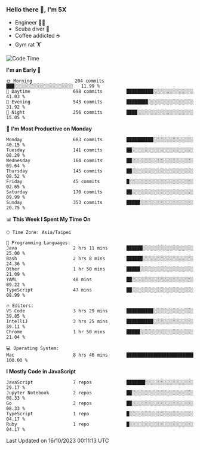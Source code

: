 ### Hello there 👋, I'm 5X

* Engineer 👨‍💻
* Scuba diver 🤿
* Coffee addicted ☕️
* Gym rat 🏋️

<!--START_SECTION:waka-->
![Code Time](http://img.shields.io/badge/Code%20Time-588%20hrs%201%20min-blue)

**I'm an Early 🐤** 

```text
🌞 Morning                204 commits         ███░░░░░░░░░░░░░░░░░░░░░░   11.99 % 
🌆 Daytime                698 commits         ██████████░░░░░░░░░░░░░░░   41.03 % 
🌃 Evening                543 commits         ████████░░░░░░░░░░░░░░░░░   31.92 % 
🌙 Night                  256 commits         ████░░░░░░░░░░░░░░░░░░░░░   15.05 % 
```
📅 **I'm Most Productive on Monday** 

```text
Monday                   683 commits         ██████████░░░░░░░░░░░░░░░   40.15 % 
Tuesday                  141 commits         ██░░░░░░░░░░░░░░░░░░░░░░░   08.29 % 
Wednesday                164 commits         ██░░░░░░░░░░░░░░░░░░░░░░░   09.64 % 
Thursday                 145 commits         ██░░░░░░░░░░░░░░░░░░░░░░░   08.52 % 
Friday                   45 commits          █░░░░░░░░░░░░░░░░░░░░░░░░   02.65 % 
Saturday                 170 commits         ██░░░░░░░░░░░░░░░░░░░░░░░   09.99 % 
Sunday                   353 commits         █████░░░░░░░░░░░░░░░░░░░░   20.75 % 
```


📊 **This Week I Spent My Time On** 

```text
🕑︎ Time Zone: Asia/Taipei

💬 Programming Languages: 
Java                     2 hrs 11 mins       ██████░░░░░░░░░░░░░░░░░░░   25.00 % 
Bash                     2 hrs 8 mins        ██████░░░░░░░░░░░░░░░░░░░   24.36 % 
Other                    1 hr 50 mins        █████░░░░░░░░░░░░░░░░░░░░   21.09 % 
YAML                     48 mins             ██░░░░░░░░░░░░░░░░░░░░░░░   09.22 % 
TypeScript               47 mins             ██░░░░░░░░░░░░░░░░░░░░░░░   08.99 % 

🔥 Editors: 
VS Code                  3 hrs 29 mins       ██████████░░░░░░░░░░░░░░░   39.85 % 
IntelliJ                 3 hrs 25 mins       ██████████░░░░░░░░░░░░░░░   39.11 % 
Chrome                   1 hr 50 mins        █████░░░░░░░░░░░░░░░░░░░░   21.04 % 

💻 Operating System: 
Mac                      8 hrs 46 mins       █████████████████████████   100.00 % 
```

**I Mostly Code in JavaScript** 

```text
JavaScript               7 repos             ███████░░░░░░░░░░░░░░░░░░   29.17 % 
Jupyter Notebook         2 repos             ██░░░░░░░░░░░░░░░░░░░░░░░   08.33 % 
Go                       2 repos             ██░░░░░░░░░░░░░░░░░░░░░░░   08.33 % 
TypeScript               1 repo              █░░░░░░░░░░░░░░░░░░░░░░░░   04.17 % 
Ruby                     1 repo              █░░░░░░░░░░░░░░░░░░░░░░░░   04.17 % 
```




 Last Updated on 16/10/2023 00:11:13 UTC
<!--END_SECTION:waka-->
